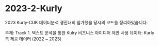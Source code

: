 # 2023-2-Kurly
2023 Kurly-CUK 데이터분석 경진대회 참가했을 당시의 코드를 정리하였습니다.

주제: Track 1. 텍스트 분석을 통한 Kulry 비즈니스 아이디어 제안
사용 데이터: Kurly 측 제공 데이터 (2022 ~ 2023)
